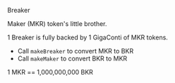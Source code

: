 Breaker

Maker (MKR) token's little brother.

1 Breaker is fully backed by 1 GigaConti of MKR tokens.

* Call `makeBreaker` to convert MKR to BKR
* Call `makeMaker` to convert BKR to MKR

1 MKR == 1,000,000,000 BKR


